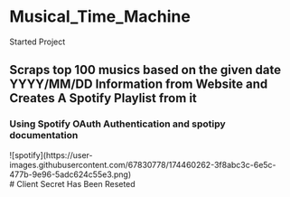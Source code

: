 # Musical_Time_Machine
Started Project
<h2>Scraps top 100 musics based on the given date YYYY/MM/DD Information from Website and Creates A Spotify Playlist from it</h2>
<h3> Using Spotify OAuth Authentication and spotipy documentation </h3>
![spotify](https://user-images.githubusercontent.com/67830778/174460262-3f8abc3c-6e5c-477b-9e96-5adc624c55e3.png)
<br>
# Client Secret Has Been Reseted
